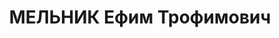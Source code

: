 ---
title: МЕЛЬНИК Ефим Трофимович
description: "1905 року народження, с. Стретенка Волноваського району Донецької області,\
  \ українець, освіта початкова, член ВКП(б). Проживав: с. Тельманове Тельманівського\
  \ району Донецької області. Механік Остгеймської МТС. \n  Заарештований 10 жовтня\
  \ 1937 року. Засуджений виїзною сесією військової колегії Верховного Суду СРСР у\
  \ м. Сталіно (м. Донецьк) на 15 років в'язниці з позбавленням прав на 5 років та\
  \ конфіскацією майна. \n  Реабілітований у 1958 році."
---